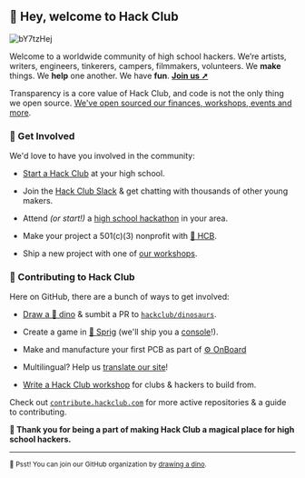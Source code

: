 ## :wave: Hey, welcome to Hack Club 

![bY7tzHej](https://user-images.githubusercontent.com/39828164/189497810-6d9d2920-6bee-4990-9553-57699918ae9c.jpg)

Welcome to a worldwide community of high school hackers. We’re artists, writers, engineers, tinkerers, campers, filmmakers, volunteers. We **make** things. We **help** one another. We have **fun**. **[Join us ➚](https://hackclub.com/slack)**

Transparency is a core value of Hack Club, and code is not the only thing we open source. [We've open sourced our finances, workshops, events and more](https://hackclub.com/opensource).

<!---

### 🚢 Our Philosophy

We believe **we're out our best when we're making**

--->

### 🌈 Get Involved

We'd love to have you involved in the community:

- [Start a Hack Club](https://hackclub.com) at your high school.

- Join the [Hack Club Slack](https://hackclub.com/slack) & get chatting with thousands of other young makers.

- Attend _(or start!)_ a [high school hackathon](https://hackclub.com/hackathons) in your area.

- Make your project a 501(c)(3) nonprofit with [🏦 HCB](https://hackclub.com/bank).

- Ship a new project with one of [our workshops](https://workshops.hackclub.com).

### 🦦 Contributing to Hack Club

Here on GitHub, there are a bunch of ways to get involved:

- [Draw a 🦕 dino](https://hack.af/draw-dino) & sumbit a PR to [`hackclub/dinosaurs`](https://github.com/hackclub/dinosaurs).

- Create a game in [🍃 Sprig](https://sprig.hackclub.com) (we'll ship you a [console](https://github.com/hackclub/sprig-hardware)!).

- Make and manufacture your first PCB
 as part of [⚙️ OnBoard](https://hackclub.com/onboard)

- Multilingual? Help us [translate our site](https://github.com/hackclub/global/issues/15)!

- [Write a Hack Club workshop](https://workshops.hackclub.com/submit-a-workshop/) for clubs & hackers to build from.

Check out [`contribute.hackclub.com`](https://contribute.hackclub.com) for more active repositories & a guide to contributing. 

**💖 Thank you for being a part of making Hack Club a magical place for high school hackers.** 

---
 
<sub>🤫 Psst! You can join our GitHub organization by [drawing a dino](https://hack.af/draw-dino).</sub>
